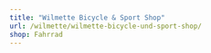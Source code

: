 ```yaml
---
title: "Wilmette Bicycle & Sport Shop"
url: /wilmette/wilmette-bicycle-und-sport-shop/
shop: Fahrrad
---
```

